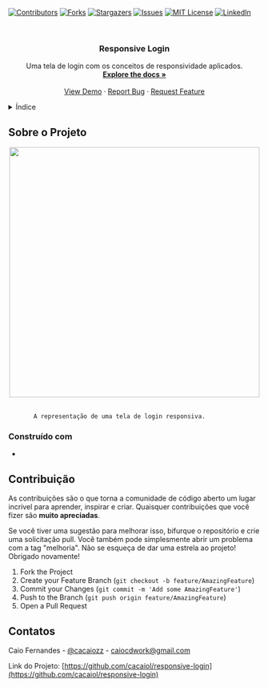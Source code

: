 [![Contributors][contributors-shield]][contributors-url]
[![Forks][forks-shield]][forks-url]
[![Stargazers][stars-shield]][stars-url]
[![Issues][issues-shield]][issues-url]
[![MIT License][license-shield]][license-url]
[![LinkedIn][linkedin-shield]][linkedin-url]


<!-- PROJECT LOGO -->
<br />
<div align="center">
  <a href="https://github.com/cacaiol/responsive-login">
  
  </a>

<h3 align="center">Responsive Login</h3>

  <p align="center">
    Uma tela de login com os conceitos de responsividade aplicados.
    <br />
    <a href="https://github.com/cacaiol/responsive-login"><strong>Explore the docs »</strong></a>
    <br />
    <br />
    <a href="https://github.com/cacaiol/responsive-login">View Demo</a>
    ·
    <a href="https://github.com/cacaiol/responsive-login/issues">Report Bug</a>
    ·
    <a href="https://github.com/cacaiol/responsive-login/issues">Request Feature</a>
  </p>
</div>

<!-- TABLE OF CONTENTS -->
<details>
  <summary>Índice</summary>
  <ol>
    <li>
      <a href="#sobre-o-projeto">Sobre o Projeto</a>
      <ul>
        <li><a href="#construído-com">Construído com</a></li>
      </ul>
    </li>
    </li>
    <li><a href="#contribuição">Contribuição</a></li>
    <li><a href="#contatos">Contatos</a></li>
  </ol>
</details>

<!-- ABOUT THE PROJECT -->
## Sobre o Projeto

<div align="center">
<img src="" width="500px">

</div>
<br/>

           A representação de uma tela de login responsiva.  


### Construído com

*

<!-- CONTRIBUTING -->
## Contribuição

As contribuições são o que torna a comunidade de código aberto um lugar incrível para aprender, inspirar e criar. Quaisquer contribuições que você fizer são **muito apreciadas**.

Se você tiver uma sugestão para melhorar isso, bifurque o repositório e crie uma solicitação pull. Você também pode simplesmente abrir um problema com a tag "melhoria".
Não se esqueça de dar uma estrela ao projeto! Obrigado novamente!

1. Fork the Project
2. Create your Feature Branch (`git checkout -b feature/AmazingFeature`)
3. Commit your Changes (`git commit -m 'Add some AmazingFeature'`)
4. Push to the Branch (`git push origin feature/AmazingFeature`)
5. Open a Pull Request

<!-- CONTACT -->
## Contatos

Caio Fernandes - [@cacaiozz](https://www.instagram.com/cacaiozz/) - caiocdwork@gmail.com

Link do Projeto: [https://github.com/cacaiol/responsive-login](https://github.com/cacaiol/responsive-login)



<!-- MARKDOWN LINKS & IMAGES -->
<!-- https://www.markdownguide.org/basic-syntax/#reference-style-links -->
[contributors-shield]: https://img.shields.io/github/contributors/github_username/repo_name.svg?style=for-the-badge
[contributors-url]: https://github.com/cacaiol/multistep-form/graphs/contributors
[forks-shield]: https://img.shields.io/github/forks/github_username/repo_name.svg?style=for-the-badge
[forks-url]: https://github.com/cacaiol/multistep-form/network/members
[stars-shield]: https://img.shields.io/github/stars/github_username/repo_name.svg?style=for-the-badge
[stars-url]: https://github.com/github_username/repo_name/stargazers
[issues-shield]: https://img.shields.io/github/issues/github_username/repo_name.svg?style=for-the-badge
[issues-url]: https://github.com/cacaiol/multistep-form/issues
[license-shield]: https://img.shields.io/github/license/github_username/repo_name.svg?style=for-the-badge
[license-url]: https://github.com/github_username/repo_name/blob/master/LICENSE.txt
[linkedin-shield]: https://img.shields.io/badge/-LinkedIn-black.svg?style=for-the-badge&logo=linkedin&colorB=555
[linkedin-url]: https://www.linkedin.com/in/caio-fernandes-174570194/
